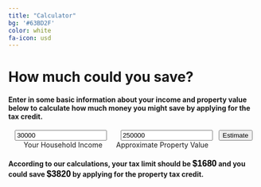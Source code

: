```yaml
---
title: "Calculator"
bg: '#63BD2F'
color: white
fa-icon: usd
---
```


# How much could you save?

#### Enter in some basic information about your income and property value below to calculate how much money you might save by applying for the tax credit.

<div align="center">
    <form name="calculator">
        <input type="textfield" name="income" value="30000">  
        &nbsp; &nbsp; &nbsp;        
        <input type="textfield" name="taxcost" value="250000">    
        &nbsp;        
        <input type="button" value="Estimate" onClick="calculations()">
        <br>
        Your Household Income
        &nbsp; &nbsp; &nbsp;
        Approximate Property Value
         &nbsp; &nbsp; &nbsp; &nbsp;  &nbsp;  &nbsp;  &nbsp; &nbsp; &nbsp;        
        <br>
    </form>
</div>

<h4 id="potentialsavingstext">According to our calculations, your tax limit should be <b id="limit" style="color:black; font-size:125%; font-family:sans-serif">$1680</b> and you could save <b id="savings" style="color:black; font-size:125%; font-family:sans-serif">$3820</b> by applying for the property tax credit.</h4>

<h4 id="savingsineligabletext" style="display: none;">Sorry, you are not currently eligable for the tax credit based on your reported household income.</h4>

<script>
function calculations() {
    taxrate = 0.022

    startingval = eval(document.calculator.income.value)
    if (startingval > 8000) {
        calcedval = 0
        startingval -= 8000
    } else {
        startingval = 0
        calcedval = 0
    }
    
    if (startingval > 4000) {
        startingval -= 4000
        calcedval += .04*4000
    } else {
        calcedval += .04 * startingval
        startingval = 0
    }
    
    if (startingval > 4000) {
        startingval -= 4000
        calcedval += .065*4000
    } else {
        calcedval += .065*startingval
        startingval = 0
    }
    
    calcedval += .09*startingval
    startingval = 0
    
    
    savings = eval(document.calculator.taxcost.value)*taxrate - calcedval
    if (savings < 0) {
        savings = 0
    }
    
    document.getElementById('savings').innerHTML ="$" + Math.round(savings)
    document.getElementById('limit').innerHTML = "$" + Math.round(calcedval)

    if (eval(document.calculator.income.value) > 60000) {
        document.getElementById('potentialsavingstext').style.display = 'none';
        document.getElementById('savingsineligabletext').style.display = 'block';
    } else {
        document.getElementById('potentialsavingstext').style.display = 'block';
        document.getElementById('savingsineligabletext').style.display = 'none';
    }
}
</script>
